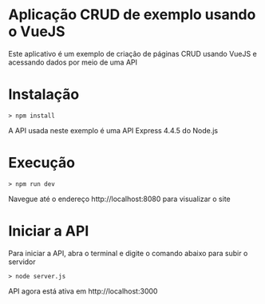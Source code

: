# Aplicação CRUD de exemplo usando o VueJS
Este aplicativo é um exemplo de criação de páginas CRUD usando VueJS e acessando dados por meio de uma API

# Instalação
    > npm install

A API usada neste exemplo é uma API Express 4.4.5 do Node.js

# Execução
    > npm run dev
    
Navegue até o endereço http://localhost:8080 para visualizar o site
    
# Iniciar a API

Para iniciar a API, abra o terminal e digite o comando abaixo para subir o servidor

    > node server.js
    
API agora está ativa em http://localhost:3000
   
